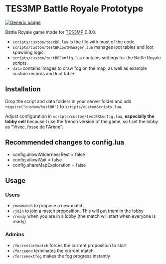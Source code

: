 # TES3MP Battle Royale Prototype

[![Generic badge](https://img.shields.io/badge/code%20style-spaghetti-orange.svg)](https://img.devrant.com/devrant/rant/r_172856_HvF2J.jpg)

Battle Royale game mode for [TES3MP](https://github.com/TES3MP/TES3MP) 0.8.0.

- `scripts/custom/testBR.lua` is the file with most of the code.
- `scripts/custom/testBRLootManager.lua` manages loot tables and loot spawning logic.
- `scripts/custom/testBRConfig.lua` contains settings for the Battle Royale scripts.
- `data` contains images to draw fog on the map, as well as example custom records and loot table.

## Installation
Drop the script and data folders in your server folder and add `require("custom/testBR")` to `scripts/customScripts.lua`.

Adjust configuration in `scripts/custom/testBRConfig.lua`, **especially the lobby cell** because I use the french version of the game, so I set the lobby as "Vivec, fosse de l'Arène".

## Recommended changes to config.lua
- config.allowWildernessRest = false
- config.allowWait = false
- config.shareMapExploration = false

## Usage
### Users
- `/newmatch` to propose a new match
- `/join` to join a match proposition. This will put them in the lobby
- `/ready` when you are in a lobby (the match will start when everyone is ready)
### Admins
- `/forcestartmatch` forces the current proposition to start
- `/forceend` terminates the current match
- `/forcenextfog` makes the fog progress instantly
